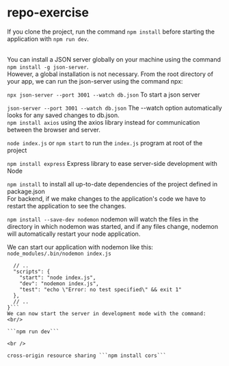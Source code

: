 # repo-exercise
If you clone the project, run the command ```npm install``` before starting the application with ```npm run dev```.<br />
<br />

You can install a JSON server globally on your machine using the command ```npm install -g json-server```.<br />
However, a global installation is not necessary. From the root directory of your app, we can run the json-server using the command npx:

```npx json-server --port 3001 --watch db.json``` To start a json server
<br />

```json-server --port 3001 --watch db.json``` The --watch option automatically looks for any saved changes to db.json.<br />
```npm install axios``` using the axios library instead for communication between the browser and server.
<br />

```node index.js``` or ```npm start``` to run the ```index.js``` program at root of the project
<br />

```npm install express``` Express library to ease server-side development with Node
<br />

```npm install``` to install all up-to-date dependencies of the project defined in package.json
<br />
For backend, if we make changes to the application's code we have to restart the application to see the changes. 
<br />

```npm install --save-dev nodemon``` nodemon will watch the files in the directory in which nodemon was started, and if any files change, nodemon will automatically restart your node application. <br />

We can start our application with nodemon like this: ```node_modules/.bin/nodemon index.js```<br />

```{
  // ..
  "scripts": {
    "start": "node index.js",
    "dev": "nodemon index.js",
    "test": "echo \"Error: no test specified\" && exit 1"
  },
  // ..
}```
We can now start the server in development mode with the command: <br/>

```npm run dev```

<br />

cross-origin resource sharing ```npm install cors```

